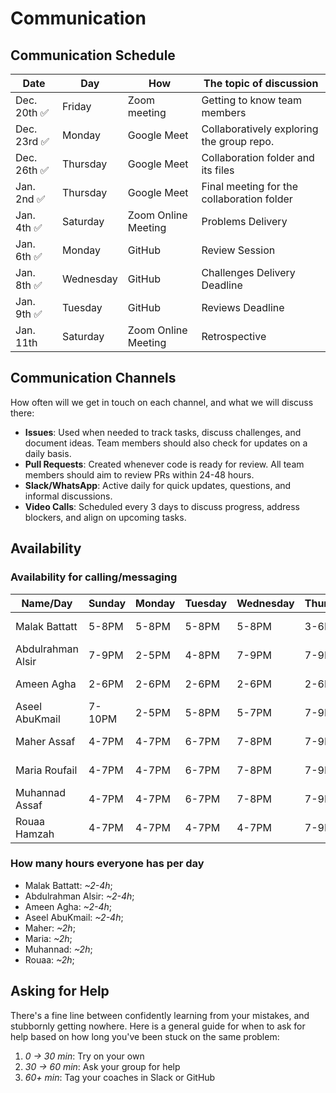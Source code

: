 # Communication

## Communication Schedule

| Date | Day | How  | The topic of discussion |
|-----------|------------|------|--------------|
| Dec. 20th ✅ | Friday | Zoom meeting | Getting to know team members |
| Dec. 23rd ✅ | Monday | Google Meet | Collaboratively exploring the group repo.|
| Dec. 26th ✅ | Thursday | Google Meet |Collaboration folder and its files|
| Jan. 2nd ✅ | Thursday | Google Meet | Final meeting for the collaboration folder|
| Jan. 4th ✅ | Saturday | Zoom Online Meeting | Problems Delivery |
| Jan. 6th ✅ | Monday | GitHub | Review Session |
| Jan. 8th ✅| Wednesday | GitHub | Challenges Delivery Deadline |
| Jan. 9th ✅| Tuesday  | GitHub | Reviews Deadline |
| Jan. 11th | Saturday | Zoom Online Meeting | Retrospective |

## Communication Channels

How often will we get in touch on each channel, and what we will discuss there:

- **Issues**:  Used when needed to track tasks, discuss challenges, and document ideas.
 Team members should also check for updates on a daily basis.
- **Pull Requests**: Created whenever code is ready for review. All team members
 should aim to review PRs within 24-48 hours.
- **Slack/WhatsApp**: Active daily for quick updates, questions, and informal discussions.
- **Video Calls**: Scheduled every 3 days to discuss progress, address blockers,
 and align on upcoming tasks.

## Availability

### Availability for calling/messaging

| Name/Day | Sunday | Monday | Tuesday | Wednesday| Thursday | Friday | Saturday|
|--------------|--------|---------|----------|----------|--------|-------|------|
| Malak Battatt| 5-8PM| 5-8PM | 5-8PM | 5-8PM |3-6PM | 2-4PM| 2-5PM |
| Abdulrahman Alsir| 7-9PM| 2-5PM | 4-8PM | 7-9PM | 7-9PM | 6-8PM | 6-8PM |
| Ameen Agha| 2-6PM| 2-6PM | 2-6PM | 2-6PM | 2-6PM | 2-6PM| 2-6PM|
| Aseel AbuKmail| 7-10PM| 2-5PM | 5-8PM | 5-7PM | 7-9PM | 6-10PM | 6-8PM |
| Maher Assaf | 4-7PM| 4-7PM | 6-7PM | 7-8PM | 7-9PM | 6-8PM | 6-8PM |
| Maria Roufail | 4-7PM| 4-7PM | 6-7PM | 7-8PM | 7-9PM | 6-8PM | 6-8PM |
| Muhannad Assaf | 4-7PM| 4-7PM | 6-7PM | 7-8PM | 7-9PM | 6-8PM | 6-8PM |
| Rouaa Hamzah | 4-7PM| 4-7PM | 4-7PM | 4-7PM | 7-9PM | 7-9PM| 7-9PM|

### How many hours everyone has per day

- Malak Battatt: _~2-4h_;
- Abdulrahman Alsir: _~2-4h_;
- Ameen Agha: _~2-4h_;
- Aseel AbuKmail: _~2-4h_;
- Maher: _~2h_;
- Maria: _~2h_;
- Muhannad: _~2h_;
- Rouaa: _~2h_;

## Asking for Help

There's a fine line between confidently learning from your mistakes, and
stubbornly getting nowhere. Here is a general guide for when to ask for help
based on how long you've been stuck on the same problem:

1. _0 -> 30 min_: Try on your own
2. _30 -> 60 min_: Ask your group for help
3. _60+ min_: Tag your coaches in Slack or GitHub
